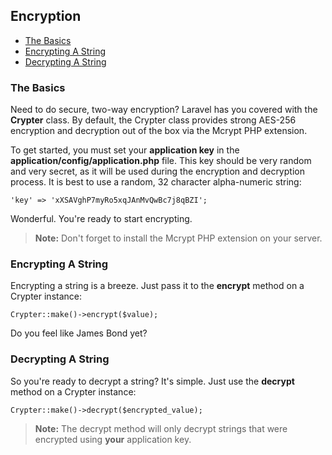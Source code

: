 ## Encryption

- [The Basics](#basics)
- [Encrypting A String](#encrypt)
- [Decrypting A String](#decrypt)

<a name="basics"></a>
### The Basics

Need to do secure, two-way encryption? Laravel has you covered with the **Crypter** class. By default, the Crypter class provides strong AES-256 encryption and decryption out of the box via the Mcrypt PHP extension.

To get started, you must set your **application key** in the **application/config/application.php** file. This key should be very random and very secret, as it will be used during the encryption and decryption process. It is best to use a random, 32 character alpha-numeric string:

	'key' => 'xXSAVghP7myRo5xqJAnMvQwBc7j8qBZI';

Wonderful. You're ready to start encrypting.

> **Note:** Don't forget to install the Mcrypt PHP extension on your server.

<a name="encrypt"></a>
### Encrypting A String

Encrypting a string is a breeze. Just pass it to the **encrypt** method on a Crypter instance:

	Crypter::make()->encrypt($value);

Do you feel like James Bond yet?

<a name="decrypt"></a>
### Decrypting A String

So you're ready to decrypt a string? It's simple. Just use the **decrypt** method on a Crypter instance:

	Crypter::make()->decrypt($encrypted_value);

> **Note:** The decrypt method will only decrypt strings that were encrypted using **your** application key.